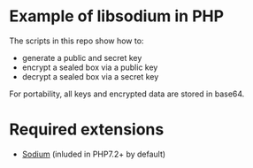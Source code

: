 # Example of libsodium in PHP
The scripts in this repo show how to:
* generate a public and secret key
* encrypt a sealed box via a public key
* decrypt a sealed box via a secret key

For portability, all keys and encrypted data are stored in base64.

# Required extensions
* [Sodium](http://php.net/manual/en/book.sodium.php) (inluded in PHP7.2+ by default)
